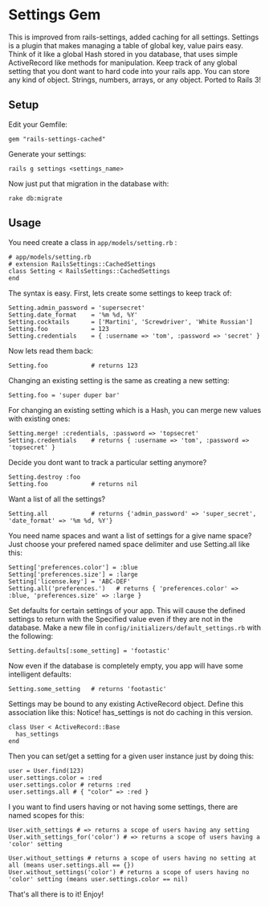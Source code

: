 # Settings Gem

This is improved from rails-settings, added caching for all settings.
Settings is a plugin that makes managing a table of global key, value pairs easy.
Think of it like a global Hash stored in you database, that uses simple ActiveRecord
like methods for manipulation.  Keep track of any global setting that you dont want
to hard code into your rails app.  You can store any kind of object.  Strings, numbers,
arrays, or any object. Ported to Rails 3!


## Setup

Edit your Gemfile:

    gem "rails-settings-cached"

Generate your settings:

    rails g settings <settings_name>

Now just put that migration in the database with:
    
    rake db:migrate


## Usage
  
You need create a class in `app/models/setting.rb` :
  
    # app/models/setting.rb
    # extension RailsSettings::CachedSettings
    class Setting < RailsSettings::CachedSettings  
    end

The syntax is easy.  First, lets create some settings to keep track of:

    Setting.admin_password = 'supersecret'
    Setting.date_format    = '%m %d, %Y'
    Setting.cocktails      = ['Martini', 'Screwdriver', 'White Russian']
    Setting.foo            = 123
    Setting.credentials    = { :username => 'tom', :password => 'secret' }

Now lets read them back:

    Setting.foo            # returns 123

Changing an existing setting is the same as creating a new setting:

    Setting.foo = 'super duper bar'

For changing an existing setting which is a Hash, you can merge new values with existing ones:

    Setting.merge! :credentials, :password => 'topsecret'
    Setting.credentials    # returns { :username => 'tom', :password => 'topsecret' }

Decide you dont want to track a particular setting anymore?

    Setting.destroy :foo
    Setting.foo            # returns nil

Want a list of all the settings?

    Setting.all            # returns {'admin_password' => 'super_secret', 'date_format' => '%m %d, %Y'}

You need name spaces and want a list of settings for a give name space? Just choose your prefered named space delimiter and use Setting.all like this:

    Setting['preferences.color'] = :blue
    Setting['preferences.size'] = :large
    Setting['license.key'] = 'ABC-DEF'
    Setting.all('preferences.')   # returns { 'preferences.color' => :blue, 'preferences.size' => :large }

Set defaults for certain settings of your app.  This will cause the defined settings to return with the
Specified value even if they are not in the database.  Make a new file in `config/initializers/default_settings.rb`
with the following:

    Setting.defaults[:some_setting] = 'footastic'
  
Now even if the database is completely empty, you app will have some intelligent defaults:

    Setting.some_setting   # returns 'footastic'

Settings may be bound to any existing ActiveRecord object. Define this association like this:
Notice! has_settings is not do caching in this version.
  
    class User < ActiveRecord::Base
      has_settings
    end

Then you can set/get a setting for a given user instance just by doing this:

    user = User.find(123)
    user.settings.color = :red
    user.settings.color # returns :red
    user.settings.all # { "color" => :red }

I you want to find users having or not having some settings, there are named scopes for this:

    User.with_settings # => returns a scope of users having any setting
    User.with_settings_for('color') # => returns a scope of users having a 'color' setting
  
    User.without_settings # returns a scope of users having no setting at all (means user.settings.all == {})
    User.without_settings('color') # returns a scope of users having no 'color' setting (means user.settings.color == nil)

That's all there is to it! Enjoy!
